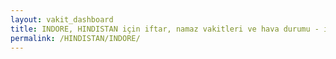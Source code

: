 ```yaml
---
layout: vakit_dashboard
title: INDORE, HINDISTAN için iftar, namaz vakitleri ve hava durumu - ilçe/eyalet seç
permalink: /HINDISTAN/INDORE/
---
```


<script type="text/javascript">
  var GLOBAL_COUNTRY = 'HINDISTAN';
  var GLOBAL_CITY = 'INDORE';
  var GLOBAL_STATE = '';
  var lat = 72;
  var lon = 21;
</script>
